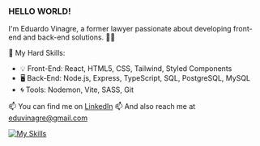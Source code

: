 ### HELLO WORLD!


I'm Eduardo Vinagre, a former lawyer passionate about developing front-end and back-end solutions. 👨‍💻

🚀 My Hard Skills:
- 💡 Front-End: React, HTML5, CSS, Tailwind, Styled Components
- 🖥️ Back-End: Node.js, Express, TypeScript, SQL, PostgreSQL, MySQL
- 🌀 Tools: Nodemon, Vite, SASS, Git

📫 You can find me on [LinkedIn](https://www.linkedin.com/in/yourprofile)
📫 And also reach me at [eduvinagre@gmail.com](mailto:eduvinagre@gmail.com)


[![My Skills](https://skillicons.dev/icons?i=js,nodejs,ts,react,express,tailwind,mysql,postgres,styledcomponents,bootstrap,css,html,git&theme=light)](https://skillicons.dev)
